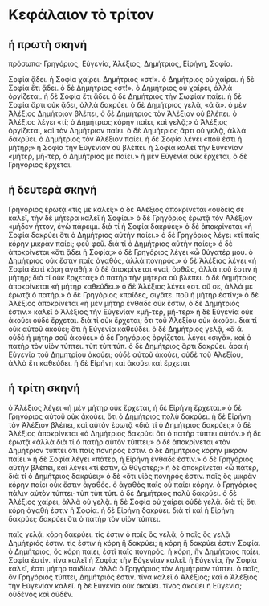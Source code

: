 # Κεφάλαιον τὸ τρίτον

## ἡ πρωτὴ σκηνή
πρόσωπα· Γρηγόριος, Εὐγενία, Ἀλέξιος, Δημήτριος, Εἰρήνη, Σοφία.

Σοφία ᾄδει. ἡ Σοφία χαίρει.
Δημήτριος «στ!». ὁ Δημήτριος οὐ χαίρει.
ἡ δὲ Σοφία ἔτι ᾄδει.
ὁ δὲ Δημήτριος «στ!». ὁ Δημήτριος οὐ χαίρει, ἀλλὰ ὀργίζεται.
ἡ δὲ Σοφία ἔτι ᾄδει.
ὁ δὲ Δημήτριος τὴν Σωφίαν παίει.
ἡ δὲ Σοφία ἄρτι οὐκ ᾄδει, ἀλλὰ δακρύει.
ὁ δὲ Δημήτριος γελᾷ, «ἃ ἅ».
ὁ μὲν Ἀλέξιος Δημήτριον βλέπει, ὁ δὲ Δημήτριος τὸν Ἀλέξιον οὐ βλέπει.
ὁ Ἀλέξιος λέγει «τί; ὁ Δημήτριος κόρην παίει, καὶ γελᾷ;»
ὁ Ἀλέξιος ὀργίζεται, καὶ τὸν Δημήτριον παίει.
ὁ δὲ Δημήτριος ἄρτι οὐ γελᾷ, ἀλλὰ δακρύει. ὁ Δημήτριος τὸν Ἀλέξιον παίει.
ἡ δὲ Σοφία λέγει «ποῦ ἐστι ἡ μήτηρ;»
ἡ Σοφία τὴν Εὐγενίαν οὐ βλέπει. ἡ Σοφία καλεῖ τὴν Εὐγενίαν «μῆτερ, μῆ-τερ, ὁ Δημήτριος με παίει.»
ἡ μὲν Εὐγενία οὐκ ἔρχεται, ὁ δὲ Γρηγόριος ἔρχεται.

## ἡ δευτερὰ σκηνή
Γρηγόριος ἐρωτᾷ «τίς με καλεῖ;»
ὁ δὲ Ἀλέξιος ἀποκρίνεται «οὐδείς σε καλεῖ, τὴν δὲ μήτερα καλεῖ ἡ Σοφία.»
ὁ δὲ Γρηγόριος ἐρωτᾷ τὸν Ἀλέξιον «μήδεν ἧττον, ἐγὼ πάρειμι. διὰ τί ἡ Σοφία δακρύει;»
ὁ δὲ ἀποκρίνεται «ἡ Σοφία δακρύει ὅτι ὁ Δημήτριος αὐτὴν παίει.»
ὁ δὲ Γρηγόριος λέγει «τί παῖς κόρην μικρὰν παίει; φεῦ φεῦ. διὰ τί ὁ Δημήτριος αὐτὴν παίει;»
ὁ δὲ ἀποκρίνεται «ὅτι ᾄδει ἡ Σοφία;»
ὁ δὲ Γρηγόριος λέγει «ὦ θύγατέρ μου. ὁ Δημήτριος οὐκ ἔστιν παῖς ἀγαθὸς, ἀλλὰ πονηρός.»
ὁ δὲ Ἀλέξιος λέγει «ἡ Σοφία ἐστὶ κόρη ἀγαθή.»
ὁ δὲ ἀποκρίνεται «ναὶ, ὀρθῶς, ἀλλὰ ποῦ ἐστιν ἡ μήτηρ; διὰ τί οὐκ ἔρχεται;» ὁ πατὴρ τὴν μήτερα οὐ βλέπει.
ὁ δὲ Δημήτριος ἀποκρίνεται «ἡ μήτηρ καθεύδει.»
ὁ δὲ Ἀλέξιος λέγει «στ. οὔ σε, ἀλλά με ἐρωτᾷ ὁ πατήρ.»
ὁ δὲ Γρηγόριος «παῖδες, σιγᾶτε. ποῦ ἡ μήτηρ ἐστίν;»
ὁ δὲ Ἀλέξιος ἀποκρίνεται «ἡ μὲν μήτηρ ἐνθάδε οὐκ ἔστιν, ὁ δὲ Δημήτριός ἐστιν.»
καλεῖ ὁ Ἀλέξιος τὴν Εὐγενίαν «μῆ-τερ, μῆ-τερ»
ἡ δὲ Εὐγενία οὐκ ἀκούει οὐδὲ ἔρχεται. διὰ τί οὐκ ἔρχεται; ὃτι τοῦ Ἀλεξίου οὐκ ἀκούει. διὰ τί οὐκ αὐτοῦ ἀκούει; ὃτι ἡ Εὐγενία καθεύδει.
ὁ δὲ Δημήτριος γελᾷ, «ἃ ἅ. οὐδὲ ἡ μήτηρ σοῦ ἀκούει.»
ὁ δὲ Γρηγόριος ὀργίζεται. λέγει «σιγᾶ». καὶ ὁ πατὴρ τὸν υἱὸν τύπτει. τὺπ τὺπ τύπ.
ὁ δὲ Δημήτριος ἄρτι δακρύει.
ἆρα ἡ Εὐγενία τοῦ Δημητρίου ἀκούει; οὐδὲ αὐτοῦ ἀκούει, οὐδὲ τοῦ Ἀλεξίου, ἀλλὰ ἔτι καθεύδει.
ἡ δὲ Εἰρήνη καὶ ἀκούει καὶ ἔρχεται

## ἡ τρίτη σκηνή

ὁ Ἀλέξιος λέγει «ἡ μὲν μήτηρ οὐκ ἔρχεται, ἡ δὲ Εἰρήνη ἔρχεται.»
ὁ δὲ Γρηγόριος αὐτοῦ οὐκ ἀκούει, ὅτι ὁ Δημήτριος πολὺ δακρύει.
ἡ δὲ Εἰρήνη τὸν Ἀλέξιον βλέπει, καὶ αὐτὸν ἐρωτᾷ «διὰ τί ὁ Δημήτριος δακρύει;»
ὁ δὲ Ἀλέξιος ἀποκρίνεται «ὁ Δημήτριος δακρύει ὃτι ὁ πατὴρ τύπτει αὐτόν.»
ἡ δὲ ἐρωτᾷ «ἀλλὰ διὰ τί ὁ πατὴρ αὐτὸν τύπτει;»
ὁ δὲ ἀποκρίνεται «τὸν Δημήτριον τύπτει ὃτι παῖς πονηρός ἐστιν. ὁ δὲ Δημήτριος κόρην μικρὰν παίει.»
ἡ δὲ Σοφία λέγει «πάτερ, ἡ Εἰρήνη ἐνθάδε ἐστιν.»
ὁ δὲ Γρηγόριος αὐτὴν βλέπει, καὶ λέγει «τί ἐστιν, ὦ θύγατερ;»
ἡ δὲ ἀποκρίνεται «ὦ πάτερ, διὰ τί ὁ Δημήτριος δακρύει;»
ὁ δὲ «ὃτι υἱὸς πονηρός ἐστιν. παῖς ὃς μικρὰν κόρην παίει οὐκ ἔστιν ἀγαθός. ὁ ἀγαθὸς παῖς οὐ παίει κόρην.
ὁ Γρηγόριος πάλιν αὐτὸν τύπτει· τὺπ τὺπ τύπ. ὁ δὲ Δημήτριος πολὺ δακρύει. ὁ δὲ Ἀλέξιος χαίρει, ἀλλὰ οὐ γελᾷ. ἡ δὲ Σοφία οὐ χαίρει οὐδὲ γελᾷ. διὰ τί; ὅτι κόρη ἀγαθή ἐστιν ἡ Σοφία. ἡ δὲ Εἰρήνη δακρύει. διὰ τί καὶ ἡ Εἰρήνη δακρύει; δακρύει ὅτι ὁ πατὴρ τὸν υἱὸν τύπτει.

παῖς γελᾷ. κόρη δακρύει. τίς ἐστιν ὁ παῖς ὃς γελᾷ; ὁ παῖς ὃς γελᾷ Δημήτριός ἐστιν. τίς ἐστιν ἡ κόρη ἣ δακρύει; ἡ κόρη ἣ δακρύει ἐστιν Σοφία.
ὁ Δημήτριος, ὃς κόρη παίει, ἐστὶ παῖς πονηρός. ἡ κόρη, ἣν Δημήτριος παίει, Σοφία ἐστίν.
τίνα καλεῖ ἡ Σοφία; τὴν Εὐγενίαν καλεῖ. ἡ Εὐγενία, ἣν Σοφία καλεῖ, ἐστι μήτηρ παιδίων. ἀλλὰ ὁ Γρηγόριος τὸν Δημήτριον τύπτει. ὁ παῖς, ὃν Γρηγόριος τύπτει, Δημήτριός ἐστιν.
τίνα καλεῖ ὁ Ἀλέξιος; καὶ ὁ Ἀλέξιος τὴν Εὐγενίαν καλεῖ. ἡ δὲ Εὐγενία οὐκ ἀκούει. τίνος ἀκούει ἡ Εὐγενία; οὐδένος καὶ οὐδέν.
